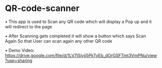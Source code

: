 # QR-code-scanner
• This app is used to Scan any QR code which will display a Pop up and it will redirect to the page 

• After Scanning gets completed it will show a button which says Scan Again So that User can scan again any other QR code 

• Demo Video: https://drive.google.com/file/d/1LV7ISjvjj5PkTyEb_dOrGSFTmt3VmPNu/view?usp=sharing
